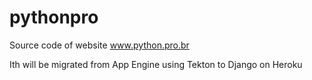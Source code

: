 # pythonpro
Source code of website www.python.pro.br

Ith will be migrated from App Engine using Tekton to Django on Heroku
